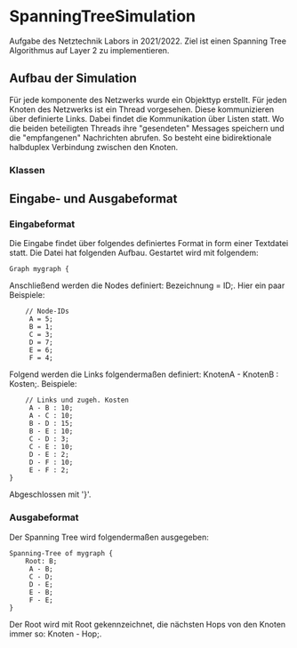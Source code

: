 # SpanningTreeSimulation
Aufgabe des Netztechnik Labors in 2021/2022. Ziel ist einen Spanning Tree Algorithmus auf Layer 2 zu implementieren.

## Aufbau der Simulation
Für jede komponente des Netzwerks wurde ein Objekttyp erstellt. Für jeden Knoten des Netzwerks ist ein Thread vorgesehen. Diese kommunizieren über definierte Links. Dabei findet die Kommunikation über Listen statt. Wo die beiden beteiligten Threads ihre "gesendeten" Messages speichern und die "empfangenen" Nachrichten abrufen. So besteht eine bidirektionale halbduplex Verbindung zwischen den Knoten.

### Klassen

## Eingabe- und Ausgabeformat
### Eingabeformat
Die Eingabe findet über folgendes definiertes Format in form einer Textdatei statt. Die Datei hat folgenden Aufbau. Gestartet wird mit folgendem:
```
Graph mygraph {
```
Anschließend werden die Nodes definiert: Bezeichnung = ID;. Hier ein paar Beispiele:
```
    // Node-IDs
     A = 5;
     B = 1;
     C = 3;
     D = 7;
     E = 6;
     F = 4;
```
Folgend werden die Links folgendermaßen definiert: KnotenA - KnotenB : Kosten;. Beispiele:
```
    // Links und zugeh. Kosten
     A - B : 10;
     A - C : 10;
     B - D : 15;
     B - E : 10;
     C - D : 3;
     C - E : 10;
     D - E : 2;
     D - F : 10;
     E - F : 2;
}
```
Abgeschlossen mit '}'.
### Ausgabeformat
Der Spanning Tree wird folgendermaßen ausgegeben: 
```
Spanning-Tree of mygraph {
    Root: B;
     A - B;
     C - D;
     D - E;
     E - B;
     F - E;
}
```
Der Root wird mit Root gekennzeichnet, die nächsten Hops von den Knoten immer so: Knoten - Hop;.
